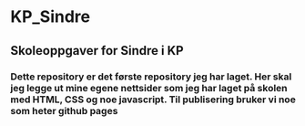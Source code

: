 # KP_Sindre

## Skoleoppgaver for Sindre i KP

### Dette repository er det første repository jeg har laget. Her skal jeg legge ut mine egene nettsider som jeg har laget på skolen med HTML, CSS og noe javascript. Til publisering bruker vi noe som heter github pages 